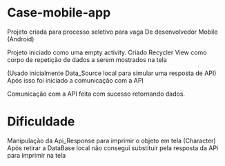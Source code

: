 # Case-mobile-app
Projeto criada para processo seletivo para vaga De desenvolvedor Mobile (Android)

Projeto iniciado como uma empty activity.
Criado Recycler View como corpo de repetição de dados a serem mostrados na tela

(Usado inicialmente Data_Source local para simular uma resposta de API)
Após isso foi iniciado a comunicação com a API

Comunicação com a API feita com sucesso retornando dados.

# Dificuldade

Manipulação da Api_Response para imprimir o objeto em tela (Character)
Após retirar a DataBase local não consegui substituir pela resposta da APi para imprimir na tela

